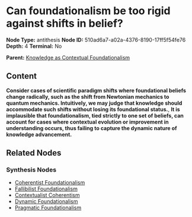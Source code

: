 # Can foundationalism be too rigid against shifts in belief?

**Node Type:** antithesis
**Node ID:** 510ad6a7-a02a-4376-8190-17ff5f54fe76
**Depth:** 4
**Terminal:** No

**Parent:** [Knowledge as Contextual Foundationalism](knowledge-as-contextual-foundationalism-synthesis-5028d272-b1d7-4a0f-8990-e29c517840eb.md)

## Content

**Consider cases of scientific paradigm shifts where foundational beliefs change radically, such as the shift from Newtonian mechanics to quantum mechanics. Intuitively, we may judge that knowledge should accommodate such shifts without losing its foundational status.**, **It is implausible that foundationalism, tied strictly to one set of beliefs, can account for cases where contextual evolution or improvement in understanding occurs, thus failing to capture the dynamic nature of knowledge advancement.**

## Related Nodes

### Synthesis Nodes

- [Coherentist Foundationalism](coherentist-foundationalism-synthesis-86b66f5d-0ef9-4de9-8987-9a7afb57ce44.md)
- [Fallibilist Foundationalism](fallibilist-foundationalism-synthesis-961bae37-5484-4b16-a5c5-15bb4ff28edb.md)
- [Contextualist Coherentism](contextualist-coherentism-synthesis-c2cc0f9a-1d6d-46bf-9d29-aeaddfa022cd.md)
- [Dynamic Foundationalism](dynamic-foundationalism-synthesis-1e3617e3-b80c-4856-8285-04b53e3cede1.md)
- [Pragmatic Foundationalism](pragmatic-foundationalism-synthesis-8019ffd4-e1f3-4b00-81ce-ae76d5a6b119.md)
